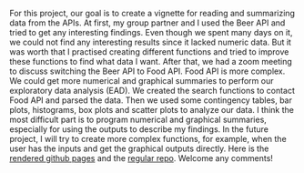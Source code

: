 For this project, our goal is to create a vignette for reading and summarizing data from the APIs. At first, my group partner and I used the Beer API and tried to get any interesting findings. Even though we spent many days on it, we could not find any interesting results since it lacked numeric data. But it was worth that I practised creating different functions and tried to improve these functions to find what data I want. After that, we had a zoom meeting to discuss switching the Beer API to Food API. Food API is more complex. We could get more numerical and graphical summaries to perform our exploratory data analysis (EAD). We created the search functions to contact Food API and parsed the data. Then we used some contingency tables, bar plots, histograms, box plots and scatter plots to analyze our data. I think the most difficult part is to program numerical and graphical summaries, especially for using the outputs to describe my findings. In the future project, I will try to create more complex functions, for example, when the user has the inputs and get the graphical outputs directly. Here is the [rendered github pages](https://nmlevin11.github.io/Project2/) and the [regular repo](https://github.com/nmlevin11/Project2). Welcome any comments!
